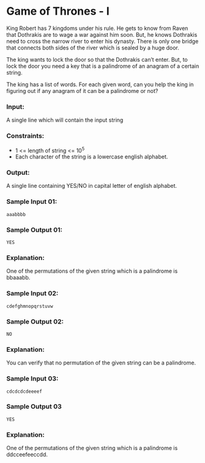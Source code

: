 Game of Thrones - I
===================

King Robert has 7 kingdoms under his rule. He gets to know from Raven that Dothrakis are to wage a war against him soon. But, he knows Dothrakis need to cross the narrow river to enter his dynasty. There is only one bridge that connects both sides of the river which is sealed by a huge door.

The king wants to lock the door so that the Dothrakis can’t enter. But, to lock the door you need a key that is a palindrome of an anagram of a certain string.

The king has a list of words. For each given word, can you help the king in figuring out if any anagram of it can be a palindrome or not?

### Input:

A single line which will contain the input string

### Constraints:

* 1 <= length of string <= 10<sup>5</sup>
* Each character of the string is a lowercase english alphabet.

### Output:

A single line containing YES/NO in capital letter of english alphabet.

### Sample Input 01:

    aaabbbb

### Sample Output 01:

    YES

### Explanation:

One of the permutations of the given string which is a palindrome is bbaaabb. 

### Sample Input 02:

    cdefghmnopqrstuvw

### Sample Output 02:

    NO

### Explanation:

You can verify that no permutation of the given string can be a palindrome. 

### Sample Input 03:

    cdcdcdcdeeeef

### Sample Output 03

    YES

### Explanation:

One of the permutations of the given string which is a palindrome is ddcceefeeccdd.
